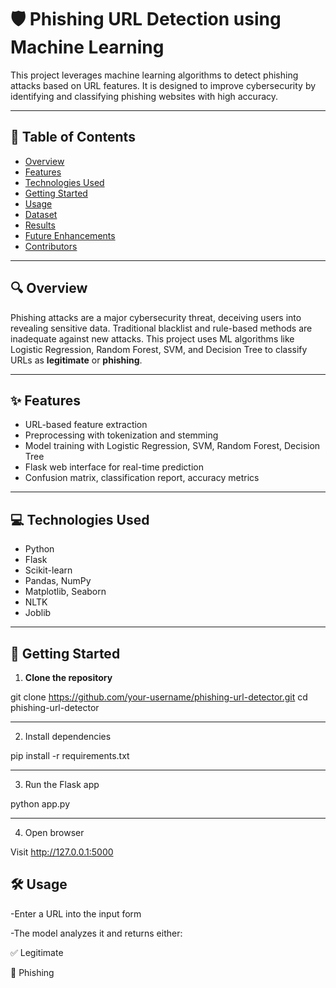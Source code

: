 # 🛡️ Phishing URL Detection using Machine Learning

This project leverages machine learning algorithms to detect phishing attacks based on URL features. It is designed to improve cybersecurity by identifying and classifying phishing websites with high accuracy.

---

## 📘 Table of Contents

- [Overview](#overview)
- [Features](#features)
- [Technologies Used](#technologies-used)
- [Getting Started](#getting-started)
- [Usage](#usage)
- [Dataset](#dataset)
- [Results](#results)
- [Future Enhancements](#future-enhancements)
- [Contributors](#contributors)

---

## 🔍 Overview

Phishing attacks are a major cybersecurity threat, deceiving users into revealing sensitive data. Traditional blacklist and rule-based methods are inadequate against new attacks. This project uses ML algorithms like Logistic Regression, Random Forest, SVM, and Decision Tree to classify URLs as **legitimate** or **phishing**.

---

## ✨ Features

- URL-based feature extraction
- Preprocessing with tokenization and stemming
- Model training with Logistic Regression, SVM, Random Forest, Decision Tree
- Flask web interface for real-time prediction
- Confusion matrix, classification report, accuracy metrics

---

## 💻 Technologies Used

- Python
- Flask
- Scikit-learn
- Pandas, NumPy
- Matplotlib, Seaborn
- NLTK
- Joblib

---

## 🚀 Getting Started

1. **Clone the repository**  

git clone https://github.com/your-username/phishing-url-detector.git
cd phishing-url-detector

 ---
 
2. Install dependencies

pip install -r requirements.txt

---

3. Run the Flask app

python app.py

---

4. Open browser

Visit http://127.0.0.1:5000 

## 🛠 Usage

-Enter a URL into the input form

-The model analyzes it and returns either:

✅ Legitimate

🚫 Phishing







